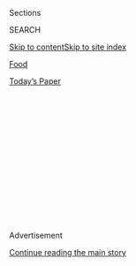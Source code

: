 <div id="app">

<div>

<div>

<div>

<div class="NYTAppHideMasthead css-1q2w90k e1suatyy0">

<div class="section css-ui9rw0 e1suatyy2">

<div class="css-eph4ug er09x8g0">

<div class="css-6n7j50">

</div>

<span class="css-1dv1kvn">Sections</span>

<div class="css-10488qs">

<span class="css-1dv1kvn">SEARCH</span>

</div>

[Skip to content](#site-content)[Skip to site
index](#site-index)

</div>

<div id="masthead-section-label" class="css-1wr3we4 eaxe0e00">

[Food](https://www.nytimes3xbfgragh.onion/section/food)

</div>

<div class="css-10698na e1huz5gh0">

</div>

</div>

<div id="masthead-bar-one" class="section hasLinks css-15hmgas e1csuq9d3">

<div class="css-uqyvli e1csuq9d0">

</div>

<div class="css-1uqjmks e1csuq9d1">

</div>

<div class="css-9e9ivx">

[](https://myaccount.nytimes3xbfgragh.onion/auth/login?response_type=cookie&client_id=vi)

</div>

<div class="css-1bvtpon e1csuq9d2">

[Today’s
Paper](https://www.nytimes3xbfgragh.onion/section/todayspaper)

</div>

</div>

</div>

</div>

<div data-aria-hidden="false">

<div id="site-content" data-role="main">

<div>

<div class="css-1aor85t" style="opacity:0.000000001;z-index:-1;visibility:hidden">

<div class="css-1hqnpie">

<div class="css-epjblv">

<span class="css-17xtcya">[Food](/section/food)</span><span class="css-x15j1o">|</span><span class="css-fwqvlz">Momofuku
Ssam Bar Keeps Evolving Under a Singaporean
Chef</span>

</div>

<div class="css-k008qs">

<div class="css-1iwv8en">

<span class="css-18z7m18"></span>

<div>

</div>

</div>

<span class="css-1n6z4y">https://nyti.ms/2z1s8Kp</span>

<div class="css-1705lsu">

<div class="css-4xjgmj">

<div class="css-4skfbu" data-role="toolbar" data-aria-label="Social Media Share buttons, Save button, and Comments Panel with current comment count" data-testid="share-tools">

  - 
  - 
  - 
  - 
    
    <div class="css-6n7j50">
    
    </div>

  - 
  - 

</div>

</div>

</div>

</div>

</div>

</div>

<div class="css-13pd83m">

</div>

<div id="top-wrapper" class="css-1sy8kpn">

<div id="top-slug" class="css-l9onyx">

Advertisement

</div>

[Continue reading the main
story](#after-top)

<div class="ad top-wrapper" style="text-align:center;height:100%;display:block;min-height:250px">

<div id="top" class="place-ad" data-position="top" data-size-key="top">

</div>

</div>

<div id="after-top">

</div>

</div>

<div id="sponsor-wrapper" class="css-1hyfx7x">

<div id="sponsor-slug" class="css-19vbshk">

Supported by

</div>

[Continue reading the main
story](#after-sponsor)

<div id="sponsor" class="ad sponsor-wrapper" style="text-align:center;height:100%;display:block">

</div>

<div id="after-sponsor">

</div>

</div>

[Restaurant
Review](/column/restaurant-review "Restaurant Review")

<div class="css-1vkm6nb ehdk2mb0">

# Momofuku Ssam Bar Keeps Evolving Under a Singaporean Chef

</div>

<div class="sizeLarge layoutHorizontal css-1ccaq62 ejvbdkh1">

[](https://www.nytimes3xbfgragh.onion/slideshow/2017/10/31/dining/momofuku-ssam-bar-nyc.html)

<div class="css-5nx6oe">

## An Early David Chang Hit Changes Direction

<div class="css-1xhl2m">

6 Photos

View Slide Show
<span class="css-t4350i">›</span>

</div>

</div>

<div class="css-79elbk">

<div class="css-hyytny">

</div>

![](https://static01.graylady3jvrrxbe.onion/images/2017/11/01/dining/01RESTMOMOFUKU-slide-TFQ8/01RESTMOMOFUKU-slide-TFQ8-articleLarge.jpg?quality=75&auto=webp&disable=upscale)

</div>

<div class="css-17ai7jg e15qwgfe0">

<span class="css-16f3y1r e13ogyst0">Benjamin Norman for The New York
Times</span>

</div>

</div>

<div class="css-170u9t6">

<div class="css-jh549l" data-testid="restaurant-review-header">

<div class="css-83hgbf">

  - Momofuku Ssam Bar  
    <span class="css-z4hz5">★★★</span>
    American;Korean;Southeast Asian
    $$$
    <span>207 Second Avenue</span>
    212-254-3500

</div>

[Reserve a
Table](https://www.opentable.com/single.aspx?ref=4201&rid=275446)

When you make a reservation at an independently reviewed restaurant
through our site, we earn an affiliate commission.

</div>

</div>

<div class="css-xt80pu e12qa4dv0">

<div class="css-18e8msd">

<div class="css-vp77d3 epjyd6m0">

<div class="css-1baulvz">

By [<span class="css-1baulvz last-byline" itemprop="name">Pete
Wells</span>](http://www.nytimes3xbfgragh.onion/by/pete-wells)

</div>

</div>

  - Oct. 31,
    2017

  - 
    
    <div class="css-4xjgmj">
    
    <div class="css-d8bdto" data-role="toolbar" data-aria-label="Social Media Share buttons, Save button, and Comments Panel with current comment count" data-testid="share-tools">
    
      - 
      - 
      - 
      - 
        
        <div class="css-6n7j50">
        
        </div>
    
      - 
      - 
    
    </div>
    
    </div>

</div>

</div>

<div class="section meteredContent css-1r7ky0e" name="articleBody" itemprop="articleBody">

<div class="css-1fanzo5 StoryBodyCompanionColumn">

<div class="css-53u6y8">

When I see something wrapped in a banana leaf, I am almost always
interested in what’s inside. Unwrapping one such package at [Momofuku
Ssam Bar](https://ssambar.momofuku.com/) recently I was extra
interested, because the restaurant has a new chef named Max Ng who is a
citizen of Singapore, and one of the dishes he has brought with him from
that country is a whole skate wing cooked in a banana leaf.

The wing was rubbed top and bottom with sambal belacan, a Malaysian
sauce built on a foundation of fermented-shrimp paste. It was a little
spicy and strongly, disorientingly funky in a way that gave me the
feeling of trying to stand up in a small boat in high surf. On the side,
Mr. Ng served a bowl of congee to act as a kind of buffer, although it
was by no means bland.

Under the orange belacan I could taste the green-tea flavor of the
banana leaf, drawn out by steam. Mr. Ng had intensified that, too, by
charring the leaf so aggressively that it was still smoldering when it
came to the table.

Smoke in restaurants is usually found in captivity these days, caged
within a glass or a cloche or a bag and carefully liberated, to oohs and
aahs, before it drifts toward the ceiling and is gone. This is a
favorite modernist party trick that anyone can do with the right smoker
and pump. It is kind of cool the first time you see it.

</div>

</div>

<div class="css-1fanzo5 StoryBodyCompanionColumn">

<div class="css-53u6y8">

The smoke rising from the banana-leaf skate was the old, Promethean
kind, and if I’m reading its message correctly it signaled another shift
in direction for Ssam Bar. Founded by David Chang in the East Village in
2006, the restaurant evolved so quickly in its first two years that it
took three New York Times reviews just to keep up.

In the very beginning, Ssam Bar sold three kinds of Korean burritos.
Dana Bowen, [writing for The Times’s cheap-eats
column,](http://www.nytimes3xbfgragh.onion/2006/10/25/dining/reviews/25unde.html)
called them “enjoyable enough,” then spent the rest of her space on the
after-hours experiments that Mr. Chang and three other cooks were
serving late at night, like a whole roasted pork butt, to be pulled
apart with tongs that quickly become as joyously greasy as everything
and everybody else at the table.

By early 2007, [when Frank Bruni weighed
in](http://www.nytimes3xbfgragh.onion/2007/02/21/dining/reviews/21rest.html),
the after-hours experiments had taken over the menu, which offered
previously unimagined combinations of kimchi, country ham, hamachi, rice
sticks, fish sauce and organ meats. Ssam Bar had become “a nearly
full-fledged restaurant in near-perfect sync with the times,” Mr. Bruni
wrote. Apparently it wasn’t done fledging yet; he returned in 2008 to
[promote it from two stars to
three](http://www.nytimes3xbfgragh.onion/2008/12/03/dining/reviews/03rest.html).

Review overkill? No. Ssam Bar wasn’t just changing its menu. It rewrote
the rules by which critically acclaimed restaurants were supposed to
operate, stripping away comforts (chairs with backs, sound systems with
a “low” setting) and amenities (reservations, unshared tables), and
gambling that everybody would be too stunned by the food to complain.

</div>

</div>

<div class="css-1fanzo5 StoryBodyCompanionColumn">

<div class="css-53u6y8">

It worked. Ssam Bar mounted a guerrilla attack on the dining
establishment, and it won before anybody quite knew what was going on,
Mr. Chang included.

</div>

</div>

<div class="css-79elbk" data-testid="photoviewer-wrapper">

<div class="css-z3e15g" data-testid="photoviewer-wrapper-hidden">

</div>

<div class="css-1a48zt4 ehw59r15" data-testid="photoviewer-children">

![<span class="css-16f3y1r e13ogyst0" data-aria-hidden="true">A steamed
Chinese bun filled with white sturgeon caviar and bacon-ranch
dressing.</span><span class="css-cnj6d5 e1z0qqy90" itemprop="copyrightHolder"><span class="css-1ly73wi e1tej78p0">Credit...</span><span>Benjamin
Norman for The New York
Times</span></span>](https://static01.graylady3jvrrxbe.onion/images/2017/11/01/dining/01RESTMomofuku3/01RESTMomofuku3-articleLarge.jpg?quality=75&auto=webp&disable=upscale)

</div>

</div>

<div class="css-1fanzo5 StoryBodyCompanionColumn">

<div class="css-53u6y8">

There followed a long period of refinement and maturation, which is more
than some guerrilla outfits can say. The wine list now takes more than
20 seconds to read, and is especially worth exploring for fans of gamay
and sparkling wine. (Or both — there’s a sparkling gamay.) Under Matthew
Rudofker, the executive chef from 2010 until May, Ssam Bar expanded
beyond pork shoulder to other sizable cuts of meat: rib-eyes, briskets,
whole ducks.

Over the years, like many of Mr. Chang’s restaurants, Ssam Bar was
increasingly infiltrated by modern techniques, fermentation,
cutting-edge plating styles and umami-building tricks. The kitchen
worked at a very high level, but at times it felt slightly deracinated,
as if it drew much of its inspiration from other islands in [the
Momofuku archipelago](https://momofuku.com/).

Carefully but confidently, Mr. Ng is moving away from that style and
toward one of his own. He has gone back to the traditions of Asia,
particularly street food and Singaporean cuisine. Like the char on that
smoldering banana leaf, his techniques tend to be premodern, even though
he has worked for nobody but Mr. Chang since moving to the United States
in 2011, starting with an externship at Ssam Bar during culinary school
and rising to chef de cuisine at [Momofuku
Ko](https://www.nytimes3xbfgragh.onion/2015/10/14/dining/restaurant-review-momofuku-ko-east-village.html?_r=0).

Mr. Ng has been trying his hand at the fish-shaped cakes from Japan
known as taiyaki. He has a terrific idea for what to do with them: stuff
them with foie gras. In his hands they’re almost French, because he
fills the molds with croissant dough rather than pancake batter and
glazes the crust with honey and white port. Over the top he strews some
candied puffed rice that would make a fine breakfast; the whole dish
would make a fine breakfast, come to think of it, although you’d stand
up afterward knowing your day had already peaked.

Sizzling eggs arrive not quite set in a cast-iron pan hot enough to
finish cooking them at the table. The heat also softens a slice of pork
terrine, which melts to coat the eggs. When I first tried this
open-faced omelet, the eggs had been poured around a handful of
chanterelles. Now they’ve been replaced by smoked bluefish.

To make one of the most original corn dishes I’ve seen in a long time,
Mr. Ng cleaves the cobs lengthwise into quarters and fries them until
they curl. They are dusted with spice. You pick one up with your fingers
and swipe it through a black aioli of squid ink or a white streak of
whipped ricotta, which will melt like butter. Then you eat the kernels
from the cob as if you were gnawing the meat off a baby back rib.

</div>

</div>

<div class="css-1fanzo5 StoryBodyCompanionColumn">

<div class="css-53u6y8">

These new dishes live alongside some legacies of Mr. Rudofker’s regime.
There are cured sardines on long fingers of toast spread with hozon, the
fermented chickpea paste that in this case plays the role of butter very
well.

Big cuts of meat are still offered. They have to be ordered ahead, but a
variation of the rotisserie duck can sometimes be had on the spur of the
moment. The breast is rubbed heartily with five-spice powder and fanned
out over rice, the idea being to wrap it in lettuce with fried shallots
and gochujang, without getting too distracted when the duck’s fried
bones show up about 15 minutes later.

As if he had realized that a restaurant that acts like a teenage punk is
not as endearing once it reaches middle age, Mr. Chang redid Ssam Bar
last year. The seats and bar stools have backs. The communal tables have
been replaced by smaller ones where you sit only with people you know.
Somehow the noise has been tamed.

You won’t have tinnitus by the time you get to Mr. Ng’s Singaporean
coconut pie, which has a smooth, sweet, wobbly, pandan-scented filling
like chess pie, a dome of whipped cream made from coconut milk and a
dark brown drizzle of coconut-sugar caramel.

*[Follow NYT Food on
Facebook](https://www.facebookcorewwwi.onion/nytfood/),*
*[Instagram](https://instagram.com/nytfood),*
*[Twitter](https://twitter.com/nytfood)* *and*
*[Pinterest](https://www.pinterest.com/nytfood/).* *[Get regular updates
from NYT Cooking, with recipe suggestions, cooking tips and shopping
advice](https://www.nytimes3xbfgragh.onion/newsletters/cooking).*

</div>

</div>

</div>

<div>

</div>

<div>

</div>

<div>

</div>

<div>

<div id="bottom-wrapper" class="css-1ede5it">

<div id="bottom-slug" class="css-l9onyx">

Advertisement

</div>

[Continue reading the main
story](#after-bottom)

<div id="bottom" class="ad bottom-wrapper" style="text-align:center;height:100%;display:block;min-height:90px">

</div>

<div id="after-bottom">

</div>

</div>

</div>

</div>

</div>

## Site Index

<div>

</div>

## Site Information Navigation

  - [© <span>2020</span> <span>The New York Times
    Company</span>](https://help.nytimes3xbfgragh.onion/hc/en-us/articles/115014792127-Copyright-notice)

<!-- end list -->

  - [NYTCo](https://www.nytco.com/)
  - [Contact
    Us](https://help.nytimes3xbfgragh.onion/hc/en-us/articles/115015385887-Contact-Us)
  - [Work with us](https://www.nytco.com/careers/)
  - [Advertise](https://nytmediakit.com/)
  - [T Brand Studio](http://www.tbrandstudio.com/)
  - [Your Ad
    Choices](https://www.nytimes3xbfgragh.onion/privacy/cookie-policy#how-do-i-manage-trackers)
  - [Privacy](https://www.nytimes3xbfgragh.onion/privacy)
  - [Terms of
    Service](https://help.nytimes3xbfgragh.onion/hc/en-us/articles/115014893428-Terms-of-service)
  - [Terms of
    Sale](https://help.nytimes3xbfgragh.onion/hc/en-us/articles/115014893968-Terms-of-sale)
  - [Site
    Map](https://spiderbites.nytimes3xbfgragh.onion)
  - [Help](https://help.nytimes3xbfgragh.onion/hc/en-us)
  - [Subscriptions](https://www.nytimes3xbfgragh.onion/subscription?campaignId=37WXW)

</div>

</div>

</div>

</div>
